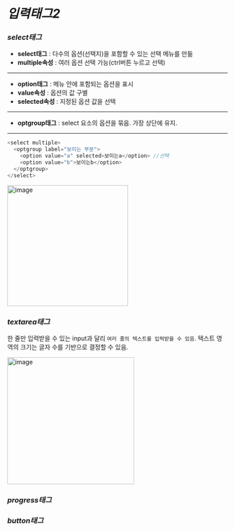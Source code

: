 # _입력태그2_

### _select태그_

- **select태그** : 다수의 옵션(선택지)을 포함할 수 있는 선택 메뉴를 만듦
- **multiple속성** : 여러 옵션 선택 가능(ctrl버튼 누르고 선택)
---
- **option태그** : 메뉴 안에 포함되는 옵션을 표시
- **value속성** : 옵션의 값 구별
- **selected속성** : 지정된 옵션 값을 선택
---
- **optgroup태그** : select 요소의 옵션을 묶음. 가장 상단에 유지.
---

```js
<select multiple>
  <optgroup label="보이는 부분">
    <option value="a" selected>보이는a</option> //선택
    <option value="b">보이는b</option>
  </optgroup>
</select>
```

<img width="276" alt="image" src="https://github.com/byunjiin/OZ/assets/129635857/addb27ed-e2d1-4eb8-989f-989bcbfc51ed">

### _textarea태그_

한 줄만 입력받을 수 있는 input과 달리 `여러 줄의 텍스트를 입력받을 수 있음`. 텍스트 영역의 크기는 글자 수를 기반으로 결정할 수 있음.

<img width="290" alt="image" src="https://github.com/byunjiin/OZ/assets/129635857/7f3caf1c-0f57-4ac2-809a-20b5099a465a">


### _progress태그_

### _button태그_
